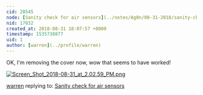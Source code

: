 ```yaml
---
cid: 20545
node: [Sanity check for air sensors](../notes/Ag8n/08-31-2018/sanity-check-for-air-sensors)
nid: 17032
created_at: 2018-08-31 18:07:57 +0000
timestamp: 1535738877
uid: 1
author: [warren](../profile/warren)
---
```


OK, I'm removing the cover now, wow that seems to have worked!

[![Screen_Shot_2018-08-31_at_2.02.59_PM.png](/i/26418)](/i/26418)



[warren](../profile/warren) replying to: [Sanity check for air sensors](../notes/Ag8n/08-31-2018/sanity-check-for-air-sensors)

